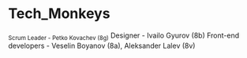 # Tech_Monkeys
<sub>Scrum Leader - Petko Kovachev (8g)</sub>
Designer - Ivailo Gyurov (8b)
Front-end developers - Veselin Boyanov (8a), Aleksander Lalev (8v)

